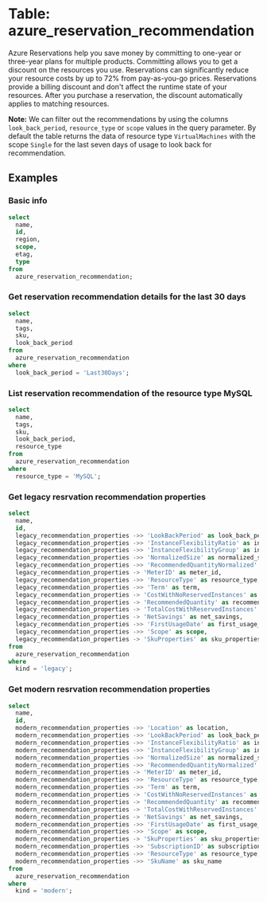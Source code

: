 # Table: azure_reservation_recommendation

Azure Reservations help you save money by committing to one-year or three-year plans for multiple products. Committing allows you to get a discount on the resources you use. Reservations can significantly reduce your resource costs by up to 72% from pay-as-you-go prices. Reservations provide a billing discount and don't affect the runtime state of your resources. After you purchase a reservation, the discount automatically applies to matching resources.

**Note:** We can filter out the recommendations by using the columns `look_back_period`, `resource_type` or `scope` values in the query parameter. By default the table returns the data of resource type `VirtualMachines` with the scope `Single` for the last seven days of usage to look back for recommendation.

## Examples

### Basic info

```sql
select
  name,
  id,
  region,
  scope,
  etag,
  type
from
  azure_reservation_recommendation;
```

### Get reservation recommendation details for the last 30 days

```sql
select
  name,
  tags,
  sku,
  look_back_period
from
  azure_reservation_recommendation
where
  look_back_period = 'Last30Days';
```

### List reservation recommendation of the resource type MySQL

```sql
select
  name,
  tags,
  sku,
  look_back_period,
  resource_type
from
  azure_reservation_recommendation
where
  resource_type = 'MySQL';
```

### Get legacy resrvation recommendation properties

```sql
select
  name,
  id,
  legacy_recommendation_properties ->> 'LookBackPeriod' as look_back_period,
  legacy_recommendation_properties ->> 'InstanceFlexibilityRatio' as instance_flexibility_ratio,
  legacy_recommendation_properties ->> 'InstanceFlexibilityGroup' as instance_flexibility_group,
  legacy_recommendation_properties ->> 'NormalizedSize' as normalized_size,
  legacy_recommendation_properties ->> 'RecommendedQuantityNormalized' as recommended_quantity_normalized,
  legacy_recommendation_properties -> 'MeterID' as meter_id,
  legacy_recommendation_properties ->> 'ResourceType' as resource_type,
  legacy_recommendation_properties ->> 'Term' as term,
  legacy_recommendation_properties -> 'CostWithNoReservedInstances' as cost_with_no_reserved_instances,
  legacy_recommendation_properties -> 'RecommendedQuantity' as recommended_quantity,
  legacy_recommendation_properties -> 'TotalCostWithReservedInstances' as total_cost_with_reserved_instances,
  legacy_recommendation_properties -> 'NetSavings' as net_savings,
  legacy_recommendation_properties ->> 'FirstUsageDate' as first_usage_date,
  legacy_recommendation_properties ->> 'Scope' as scope,
  legacy_recommendation_properties -> 'SkuProperties' as sku_properties
from
  azure_reservation_recommendation
where
  kind = 'legacy';
```

### Get modern resrvation recommendation properties

```sql
select
  name,
  id,
  modern_recommendation_properties ->> 'Location' as location,
  modern_recommendation_properties ->> 'LookBackPeriod' as look_back_period,
  modern_recommendation_properties ->> 'InstanceFlexibilityRatio' as instance_flexibility_ratio,
  modern_recommendation_properties ->> 'InstanceFlexibilityGroup' as instance_flexibility_group,
  modern_recommendation_properties ->> 'NormalizedSize' as normalized_size,
  modern_recommendation_properties ->> 'RecommendedQuantityNormalized' as recommended_quantity_normalized,
  modern_recommendation_properties -> 'MeterID' as meter_id,
  modern_recommendation_properties ->> 'ResourceType' as resource_type,
  modern_recommendation_properties ->> 'Term' as term,
  modern_recommendation_properties -> 'CostWithNoReservedInstances' as cost_with_no_reserved_instances,
  modern_recommendation_properties -> 'RecommendedQuantity' as recommended_quantity,
  modern_recommendation_properties -> 'TotalCostWithReservedInstances' as total_cost_with_reserved_instances,
  modern_recommendation_properties -> 'NetSavings' as net_savings,
  modern_recommendation_properties ->> 'FirstUsageDate' as first_usage_date,
  modern_recommendation_properties ->> 'Scope' as scope,
  modern_recommendation_properties -> 'SkuProperties' as sku_properties,
  modern_recommendation_properties ->> 'SubscriptionID' as subscription_id,
  modern_recommendation_properties ->> 'ResourceType' as resource_type,
  modern_recommendation_properties ->> 'SkuName' as sku_name
from
  azure_reservation_recommendation
where
  kind = 'modern';
```
